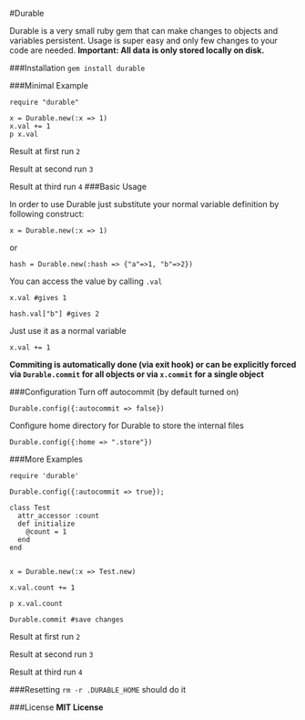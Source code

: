 #Durable

Durable is a very small ruby gem that can make changes to objects and variables persistent. Usage is super easy and only few changes to your code are needed.
**Important: All data is only stored locally on disk.**

###Installation
```gem install durable```


###Minimal Example
```
require "durable"

x = Durable.new(:x => 1)
x.val += 1
p x.val
```

Result at first run ```2```

Result at second run ```3```

Result at third run ```4```
###Basic Usage

In order to use Durable just substitute your normal variable definition by following construct:

```
x = Durable.new(:x => 1)
```
or
```
hash = Durable.new(:hash => {"a"=>1, "b"=>2})
```





You can access the value by calling ```.val```
```
x.val #gives 1
```
```
hash.val["b"] #gives 2
```
Just use it as a normal variable
```
x.val += 1
```

**Commiting is automatically done (via exit hook) or can be explicitly forced via
```Durable.commit``` for all objects or via ```x.commit``` for a single object**

###Configuration
Turn off autocommit (by default turned on)

```Durable.config({:autocommit => false})```

Configure home directory for Durable to store the internal files

```Durable.config({:home => ".store"})```

###More Examples 
```
require 'durable'

Durable.config({:autocommit => true});

class Test
  attr_accessor :count
  def initialize
    @count = 1
  end
end


x = Durable.new(:x => Test.new)

x.val.count += 1

p x.val.count

Durable.commit #save changes
```

Result at first run ```2```

Result at second run ```3```

Result at third run ```4```

###Resetting
```rm -r .DURABLE_HOME``` should do it

###License
**MIT License**
